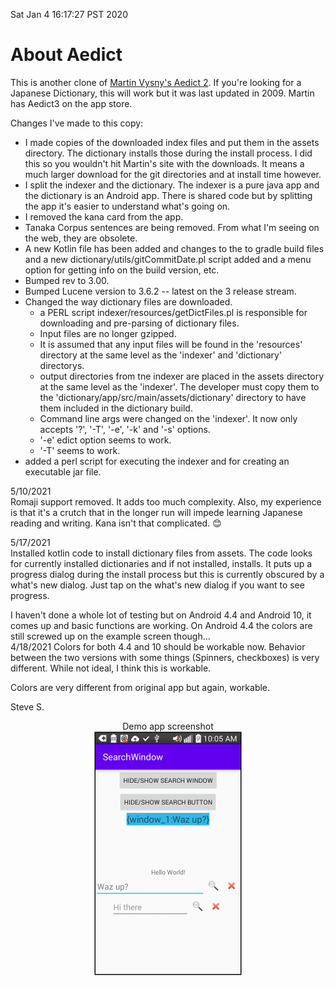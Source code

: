 

Sat Jan  4 16:17:27 PST 2020

# About Aedict

This is another clone of
[Martin Vysny's Aedict 2](https://github.com/mvysny/aedict).
If you're looking for a Japanese Dictionary, this will work
but it was last updated in 2009.  Martin has Aedict3 on the 
app store.

Changes I've made to this copy:
* I made copies of the downloaded index files and put them
in the assets directory.  The dictionary installs those
during the install process.  I did this so you wouldn't
hit Martin's site with the downloads.  It means a much
larger download for the git directories and at install time
however.
* I split the indexer and the dictionary.  The indexer
  is a pure java app and the dictionary is an Android app.
  There is shared code but by splitting the app it's easier
  to understand what's going on.
* I removed the kana card from the app.
* Tanaka Corpus sentences are being removed.  From what I'm seeing on
  the web, they are obsolete.
* A new Kotlin file has been added and changes to the to
  gradle build files and a new dictionary/utils/gitCommitDate.pl
  script added and a menu option for getting info on the
  build version, etc.
* Bumped rev to 3.00.
* Bumped Lucene version to 3.6.2 -- latest on the 3 release stream.
* Changed the way dictionary files are downloaded.
    * a PERL script indexer/resources/getDictFiles.pl is responsible
      for downloading and pre-parsing of dictionary files.
    * Input files are no longer gzipped.
    * It is assumed that any input files will be found in the
      'resources' directory at the same level as the 'indexer'
      and 'dictionary' directorys.
    * output directories from tne indexer are placed in the assets
      directory at the same level as the 'indexer'.  The developer
      must copy them to the 'dictionary/app/src/main/assets/dictionary'
      directory to have them included in the dictionary build.
    * Command line args were changed on the 'indexer'.  It now only
      accepts '?', '-T', '-e', '-k' and '-s' options.
    * '-e' edict option seems to work.
    * '-T' seems to work.
* added a perl script for executing the indexer and for creating an 
  executable jar file.

5/10/2021<br>
Romaji support removed.  It adds too much complexity.  Also, my experience
is that it's a crutch that in the longer run will impede learning Japanese
reading and writing.  Kana isn't that complicated. 😊

5/17/2021<br>
Installed kotlin code to install dictionary files from assets.  The code
looks for currently installed dictionaries and if not installed, installs.
It puts up a progress dialog during the install process but this is
currently obscured by a what's new dialog.  Just tap on the what's new
dialog if you want to see progress.

I haven't done a whole lot of testing but on Android 4.4 and Android 10, it
comes up and basic functions are working.  On Android 4.4 the colors are
still screwed up on the example screen though...
<br>
4/18/2021
Colors for both 4.4 and 10 should be workable now.  Behavior between the
two versions with some things (Spinners, checkboxes) is very different.
While not ideal, I think this is workable.

Colors are very different from original app but again, workable.





Steve S.

<center>
  <summary>Demo app screenshot</summary>
  <img alt="demo app screenshot" src="https://github.com/bebop-001/SearchWindow/blob/master/images/Screenshot.png">
</center>
